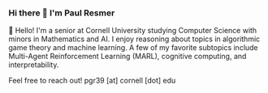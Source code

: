 ### Hi there 👋 I'm Paul Resmer

<!--
**paulresmer/paulresmer** is a ✨ _special_ ✨ repository because its `README.md` (this file) appears on your GitHub profile.

Here are some ideas to get you started:

- 🔭 I’m currently working on ...
- 🌱 I’m currently learning ...
- 👯 I’m looking to collaborate on ...
- 🤔 I’m looking for help with ...
- 💬 Ask me about ...
- 📫 How to reach me: ...
- 😄 Pronouns: ...
- ⚡ Fun fact: ...
-->

🌱 Hello! I'm a senior at Cornell University studying Computer Science with minors in Mathematics and AI. I enjoy reasoning about topics in algorithmic game theory and machine learning. A few of my favorite subtopics include Multi-Agent Reinforcement Learning (MARL), cognitive computing, and interpretability.

Feel free to reach out! pgr39 [at] cornell [dot] edu
